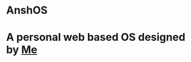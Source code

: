 # AnshOS

<h1>A personal web based OS designed by <a href="https://github.com/ansh3108/">Me</a></h1>
